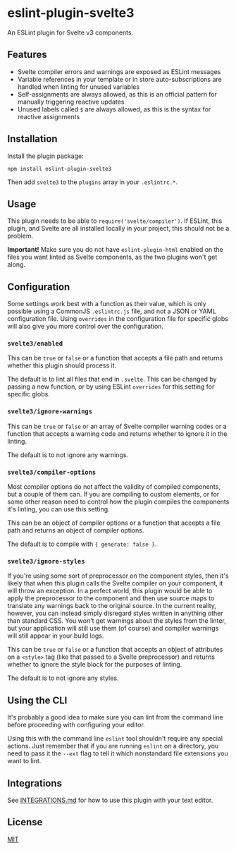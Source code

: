 # eslint-plugin-svelte3

An ESLint plugin for Svelte v3 components.

## Features

- Svelte compiler errors and warnings are exposed as ESLint messages
- Variable references in your template or in store auto-subscriptions are handled when linting for unused variables
- Self-assignments are always allowed, as this is an official pattern for manually triggering reactive updates
- Unused labels called `$` are always allowed, as this is the syntax for reactive assignments

## Installation

Install the plugin package:

```
npm install eslint-plugin-svelte3
```

Then add `svelte3` to the `plugins` array in your `.eslintrc.*`.

## Usage

This plugin needs to be able to `require('svelte/compiler')`. If ESLint, this plugin, and Svelte are all installed locally in your project, this should not be a problem.

**Important!** Make sure you do not have `eslint-plugin-html` enabled on the files you want linted as Svelte components, as the two plugins won't get along.

## Configuration

Some settings work best with a function as their value, which is only possible using a CommonJS `.eslintrc.js` file, and not a JSON or YAML configuration file. Using `overrides` in the configuration file for specific globs will also give you more control over the configuration.

### `svelte3/enabled`

This can be `true` or `false` or a function that accepts a file path and returns whether this plugin should process it.

The default is to lint all files that end in `.svelte`. This can be changed by passing a new function, or by using ESLint `overrides` for this setting for specific globs.

### `svelte3/ignore-warnings`

This can be `true` or `false` or an array of Svelte compiler warning codes or a function that accepts a warning code and returns whether to ignore it in the linting.

The default is to not ignore any warnings.

### `svelte3/compiler-options`

Most compiler options do not affect the validity of compiled components, but a couple of them can. If you are compiling to custom elements, or for some other reason need to control how the plugin compiles the components it's linting, you can use this setting.

This can be an object of compiler options or a function that accepts a file path and returns an object of compiler options.

The default is to compile with `{ generate: false }`.

### `svelte3/ignore-styles`

If you're using some sort of preprocessor on the component styles, then it's likely that when this plugin calls the Svelte compiler on your component, it will throw an exception. In a perfect world, this plugin would be able to apply the preprocessor to the component and then use source maps to translate any warnings back to the original source. In the current reality, however, you can instead simply disregard styles written in anything other than standard CSS. You won't get warnings about the styles from the linter, but your application will still use them (of course) and compiler warnings will still appear in your build logs.

This can be `true` or `false` or a function that accepts an object of attributes on a `<style>` tag (like that passed to a Svelte preprocessor) and returns whether to ignore the style block for the purposes of linting.

The default is to not ignore any styles.

## Using the CLI

It's probably a good idea to make sure you can lint from the command line before proceeding with configuring your editor.

Using this with the command line `eslint` tool shouldn't require any special actions. Just remember that if you are running `eslint` on a directory, you need to pass it the `--ext` flag to tell it which nonstandard file extensions you want to lint.

## Integrations

See [INTEGRATIONS.md](INTEGRATIONS.md) for how to use this plugin with your text editor.

## License

[MIT](LICENSE)
